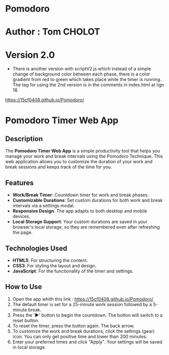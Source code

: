 # Pomodoro
# Author : Tom CHOLOT
# Version 2.0
- There is another version with scriptV2.js which instead of a simple change of background color between each phase, there is a color gradient from red to green which takes place while the timer is running. The tag for using the 2nd version is in the comments in index.html at lign 18.

https://15cf0408.github.io/Pomodoro/


# Pomodoro Timer Web App

## Description
The **Pomodoro Timer Web App** is a simple productivity tool that helps you manage your work and break intervals using the Pomodoro Technique. This web application allows you to customize the duration of your work and break sessions and keeps track of the time for you.

## Features
- **Work/Break Timer**: Countdown timer for work and break phases.
- **Customizable Durations**: Set custom durations for both work and break intervals via a settings modal.
- **Responsive Design**: The app adapts to both desktop and mobile devices.
- **Local Storage Support**: Your custom durations are saved in your browser's local storage, so they are remembered even after refreshing the page.

## Technologies Used
- **HTML5**: For structuring the content.
- **CSS3**: For styling the layout and design.
- **JavaScript**: For the functionality of the timer and settings.

## How to Use
1. Open the app whith this link : https://15cf0408.github.io/Pomodoro/
2. The default timer is set for a 25-minute work session followed by a 5-minute break.
3. Press the '►' button to begin the countdown. The button will switch to a reset button.
4. To reset the timer, press the button again. The back arrow.
5. To customize the work and break durations, click the settings (gear) icon. You can only get positive time and lower than 200 minutes.
6. Enter your preferred times and click "Apply". Your settings will be saved in local storage.


